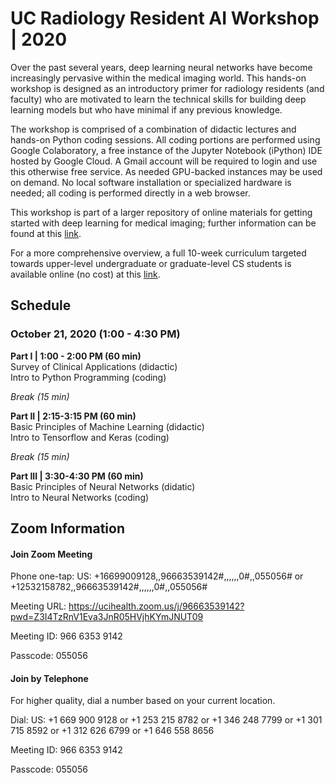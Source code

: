 # UC Radiology Resident AI Workshop | 2020

Over the past several years, deep learning neural networks have become increasingly pervasive within the medical imaging world. This hands-on workshop is designed as an introductory primer for radiology residents (and faculty) who are motivated to learn the technical skills for building deep learning models but who have minimal if any previous knowledge. 

The workshop is comprised of a combination of didactic lectures and hands-on Python coding sessions. All coding portions are performed using Google Colaboratory, a free instance of the Jupyter Notebook (iPython) IDE hosted by Google Cloud. A Gmail account will be required to login and use this otherwise free service. As needed GPU-backed instances may be used on demand. No local software installation or specialized hardware is needed; all coding is performed directly in a web browser. 

This workshop is part of a larger repository of online materials for getting started with deep learning for medical imaging; further information can be found at this [link](../README.md).

For a more comprehensive overview, a full 10-week curriculum targeted towards upper-level undergraduate or graduate-level CS students is available online (no cost) at this [link](../../cs190/README.md).

## Schedule

### October 21, 2020 (1:00 - 4:30 PM)

**Part I | 1:00 - 2:00 PM (60 min)**\
Survey of Clinical Applications (didactic)\
Intro to Python Programming (coding)

*Break (15 min)*

**Part II | 2:15-3:15 PM (60 min)**\
Basic Principles of Machine Learning (didactic)\
Intro to Tensorflow and Keras (coding)

*Break (15 min)*

**Part III | 3:30-4:30 PM (60 min)**\
Basic Principles of Neural Networks (didatic)\
Intro to Neural Networks (coding)

## Zoom Information

#### Join Zoom Meeting

Phone one-tap:
US: +16699009128,,96663539142#,,,,,,0#,,055056# or +12532158782,,96663539142#,,,,,,0#,,055056#

Meeting URL:
https://ucihealth.zoom.us/j/96663539142?pwd=Z3I4TzRnV1Eva3JnR05HVjhKYmJNUT09

Meeting ID:
966 6353 9142

Passcode:
055056

#### Join by Telephone

For higher quality, dial a number based on your current location.

Dial:
US: +1 669 900 9128 or +1 253 215 8782 or +1 346 248 7799 or +1 301 715 8592 or +1 312 626 6799 or +1 646 558 8656

Meeting ID:
966 6353 9142

Passcode:
055056
